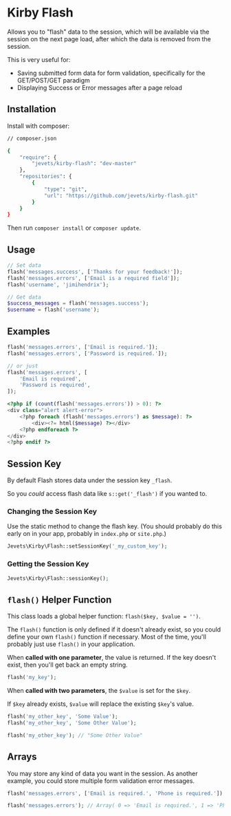 # Kirby Flash

Allows you to "flash" data to the session, which will be available via the session on the next page load, after which the data is removed from the session.

This is very useful for:

- Saving submitted form data for form validation, specifically for the GET/POST/GET paradigm
- Displaying Success or Error messages after a page reload

## Installation

Install with composer:

```bash
// composer.json

{
    "require": {
        "jevets/kirby-flash": "dev-master"
    },
    "repositories": {
        {
            "type": "git",
            "url": "https://github.com/jevets/kirby-flash.git"
        }
    }
}
```

Then run `composer install` or `composer update`.

## Usage

```php
// Set data
flash('messages.success', ['Thanks for your feedback!']);
flash('messages.errors', ['Email is a required field']);
flash('username', 'jimihendrix');

// Get data
$success_messages = flash('messages.success');
$username = flash('username');
```

## Examples

```php
flash('messages.errors', ['Email is required.']);
flash('messages.errors', ['Password is required.']);

// or just
flash('messages.errors', [
    'Email is required',
    'Password is required',
]);
```

```php
<?php if (count(flash('messages.errors')) > 0): ?>
<div class="alert alert-error">
    <?php foreach (flash('messages.errors') as $message): ?>
        <div><?= html($message) ?></div>
    <?php endforeach ?>
</div>
<?php endif ?>
```

## Session Key

By default Flash stores data under the session key `_flash`.

So you *could* access flash data like `s::get('_flash')` if you wanted to.

### Changing the Session Key

Use the static method to change the flash key. (You should probably do this early on in your app, probably in `index.php` or `site.php`.)

```php
Jevets\Kirby\Flash::setSessionKey('_my_custom_key');
```

### Getting the Session Key

```php
Jevets\Kirby\Flash::sessionKey();
```

## `flash()` Helper Function

This class loads a global helper function: `flash($key, $value = '')`.

The `flash()` function is only defined if it doesn't already exist, so you could define your own `flash()` function if necessary. Most of the time, you'll probably just use `flash()` in your application.

When **called with one parameter**, the value is returned. If the key doesn't exist, then you'll get back an empty string.

```php
flash('my_key');
```

When **called with two parameters**, the `$value` is set for the `$key`. 

If `$key` already exists, `$value` will replace the existing `$key`'s value.

```php
flash('my_other_key', 'Some Value');
flash('my_other_key', 'Some Other Value');

flash('my_other_key'); // "Some Other Value"
```

## Arrays

You may store any kind of data you want in the session. As another example, you could store multiple form validation error messages.

```php
flash('messages.errors', ['Email is required.', 'Phone is required.']);

flash('messages.errors'); // Array( 0 => 'Email is required.', 1 => 'Phone is required.' )
```